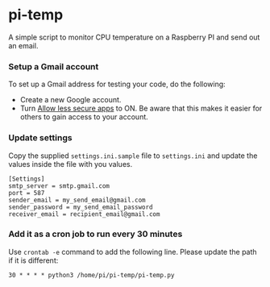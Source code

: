 # pi-temp

A simple script to monitor CPU temperature on a Raspberry PI and send out an email.
 
### Setup a Gmail account
To set up a Gmail address for testing your code, do the following:

* Create a new Google account.
* Turn [Allow less secure apps](https://myaccount.google.com/lesssecureapps) to ON. Be aware that this makes it easier for others to gain access to your account.

### Update settings
Copy the supplied ```settings.ini.sample``` file to ```settings.ini``` and update the values inside the file with you values.

```
[Settings]
smtp_server = smtp.gmail.com
port = 587
sender_email = my_send_email@gmail.com
sender_password = my_send_email_password
receiver_email = recipient_email@gmail.com
```

### Add it as a cron job to run every 30 minutes
Use ```crontab -e``` command to add the following line. Please update the path if it is different:

```30 * * * * python3 /home/pi/pi-temp/pi-temp.py```

